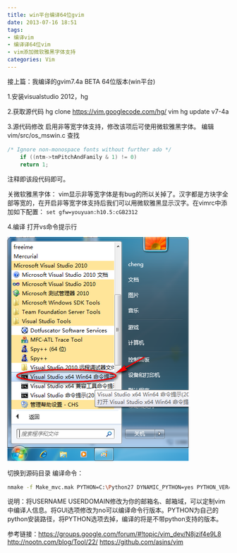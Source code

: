 ```yaml
---
title: win平台编译64位gvim
date: 2013-07-16 18:51
tags:
- 编译vim
- 编译译64位vim
- vim添加微软雅黑字体支持
categories: Vim
---
```


接上篇：我编译的gvim7.4a BETA 64位版本(win平台)

1.安装visualstudio 2012，hg

2.获取源代码
hg clone https://vim.googlecode.com/hg/ vim
hg update v7-4a

3.源代码修改
启用非等宽字体支持，修改该项后可使用微软雅黑字体。
编辑 vim/src/os_mswin.c 查找

```c
/* Ignore non-monospace fonts without further ado */
    if ((ntm->tmPitchAndFamily & 1) != 0)
    return 1;
```

注释即该段代码即可。

关微软雅黑字体：
vim显示非等宽字体是有bug的所以关掉了。汉字都是方块字全部等宽的，在开启非等宽字体支持后我们可以用微软雅黑显示汉字。在vimrc中添加如下配置：
`set gfw=youyuan:h10.5:cGB2312`

4.编译
打开vs命令提示行

![](/img/201307/vs_shoot.png)

切换到源码目录
编译命令：

```bash
nmake -f Make_mvc.mak PYTHON=C:\Python27 DYNAMIC_PYTHON=yes PYTHON_VER=27 MBYTE=yes USERNAME=leftcold USERDOMAIN=gmail.com GUI=yes
```

说明：将USERNAME USERDOMAIN修改为你的邮箱名、邮箱域，可以定制vim中编译人信息。将GUI选项修改为no可以编译命令行版本。PYTHON为自己的python安装路径，将PYTHON选项去掉，编译的将是不带python支持的版本。

参考链接：https://groups.google.com/forum/#!topic/vim_dev/N8jzif4e9L8
http://nootn.com/blog/Tool/22/
https://github.com/asins/vim